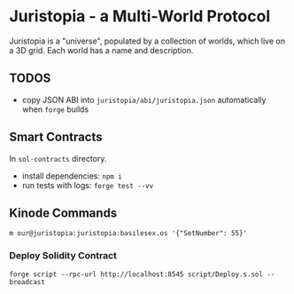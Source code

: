 # Juristopia - a Multi-World Protocol

Juristopia is a "universe", populated by a collection of worlds, which live on a 3D grid. Each world has a name and description.

## TODOS
* copy JSON ABI into `juristopia/abi/juristopia.json` automatically when `forge` builds

## Smart Contracts
In `sol-contracts` directory. 
  * install dependencies: `npm i`
  * run tests with logs: `forge test --vv`

## Kinode Commands
```
m our@juristopia:juristopia:basilesex.os '{"SetNumber": 55}'
```

### Deploy Solidity Contract
```
forge script --rpc-url http://localhost:8545 script/Deploy.s.sol --broadcast   
```